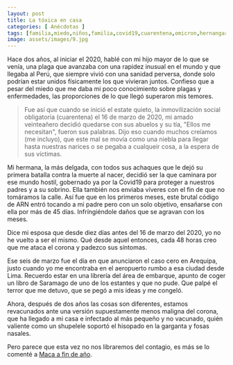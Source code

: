 ```yaml
---
layout: post
title: La tóxica en casa
categories: [ Anécdotas ]
tags: [familia,miedo,niños,familia,covid19,cuarentena,omicron,hernangarciaval]
image: assets/images/9.jpg
---
```


Hace dos años, al iniciar el 2020, hablé con mi hijo mayor de lo que se venía, una plaga que avanzaba con una rapidez inusual en el mundo y que llegaba al Perú, que siempre vivió con una sanidad perversa, donde solo podrían estar unidos físicamente los que vivieran juntos. Confieso que a pesar del miedo que me daba mi poco conocimiento sobre plagas y enfermedades, las proporciones de lo que llegó superaron mis temores.

> Fue así que cuando se inició el estate quieto, la inmovilización social obligatoria (cuarentena) el 16 de marzo de 2020, mi amado veinteañero decidió quedarse con sus abuelos y su tía, "Ellos me necesitan", fueron sus palabras. Dijo eso cuando muchos creíamos (me incluyo), que este mal se movía como una niebla para llegar hasta nuestras narices o se pegaba a cualqueir cosa, a la espera de sus víctimas.

Mi hermana, la más delgada, con todos sus achaques que le dejó su primera batalla contra la muerte al nacer, decidió ser la que caminara por ese mundo hostil, gobernado ya por la Covid19 para proteger a nuestros padres y a su sobrino. Ella también nos enviaba víveres con el fin de que no tomáramos la calle. Así fue que en los primeros meses, este brutal código de ARN entró tocando a mi padre pero con un solo objetivo, ensañarse con ella por más de 45 días.  Infríngiéndole daños que se agravan con los meses.

Dice mi esposa que desde diez días antes del 16 de marzo del 2020, yo no he vuelto a ser el mismo. Qué desde aquel entonces, cada 48 horas creo que me ataca el corona y padezco sus síntomas.

Ese seis de marzo fue el día en que anunciaron el caso cero en Arequipa, justo cuando yo me encontraba en el aeropuerto rumbo a esa ciudad desde Lima. Recuerdo estar en una librería del área de embarque, apunto de coger un libro de Saramago de uno de los estantes y que no pude. Que palpé el terror que me detuvo, que se pegó a mis ideas y me congeló.

Ahora, después de dos años las cosas son diferentes, estamos revacunados ante una versión supuestamente menos maligna del corona, que ha llegado a mi casa e infectado al más pequeño y no vacunado, quién valiente como un shupelele soportó el hisopado en la garganta y fosas nasales.

Pero parece que esta vez no nos libraremos del contagio, es más se lo comenté a [Maca a fin de año](https://unpardelineas.com/profecia-covid19/).
